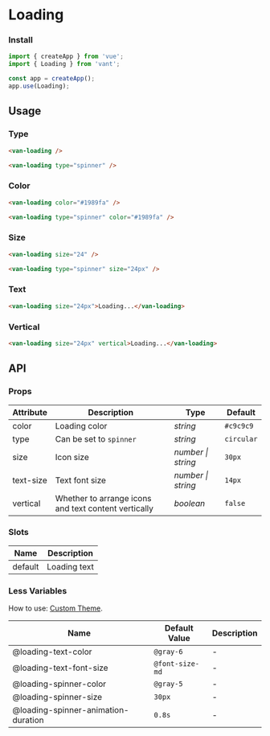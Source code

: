 # Loading

### Install

```js
import { createApp } from 'vue';
import { Loading } from 'vant';

const app = createApp();
app.use(Loading);
```

## Usage

### Type

```html
<van-loading />

<van-loading type="spinner" />
```

### Color

```html
<van-loading color="#1989fa" />

<van-loading type="spinner" color="#1989fa" />
```

### Size

```html
<van-loading size="24" />

<van-loading type="spinner" size="24px" />
```

### Text

```html
<van-loading size="24px">Loading...</van-loading>
```

### Vertical

```html
<van-loading size="24px" vertical>Loading...</van-loading>
```

## API

### Props

| Attribute | Description | Type | Default |
| --- | --- | --- | --- |
| color | Loading color | _string_ | `#c9c9c9` |
| type | Can be set to `spinner` | _string_ | `circular` |
| size | Icon size | _number \| string_ | `30px` |
| text-size | Text font size | _number \| string_ | `14px` |
| vertical | Whether to arrange icons and text content vertically | _boolean_ | `false` |

### Slots

| Name    | Description  |
| ------- | ------------ |
| default | Loading text |

### Less Variables

How to use: [Custom Theme](#/en-US/theme).

| Name                                | Default Value   | Description |
| ----------------------------------- | --------------- | ----------- |
| @loading-text-color                 | `@gray-6`       | -           |
| @loading-text-font-size             | `@font-size-md` | -           |
| @loading-spinner-color              | `@gray-5`       | -           |
| @loading-spinner-size               | `30px`          | -           |
| @loading-spinner-animation-duration | `0.8s`          | -           |
